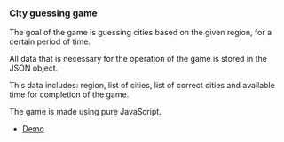 ### City guessing game

The goal of the game is guessing cities based on the given region, for a certain period of time.

All data that is necessary for the operation of the game is stored in the JSON object.

This data includes: region, list of cities, list of correct cities and available time for completion of the game.

The game is made using pure JavaScript.

* [Demo](http://http://igra.byethost5.com//)






